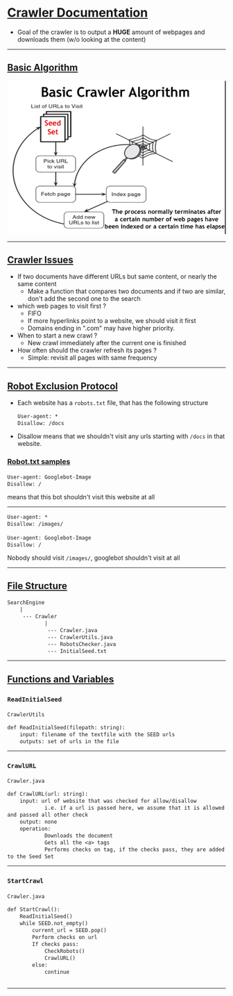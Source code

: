 # **<u>Crawler Documentation</u>**

- Goal of the crawler is to output a **HUGE** amount of webpages and downloads them (w/o looking at the content)

****

## **<u>Basic Algorithm</u>**

![](./images/crawler-algorithm.png)

****

## **<u>Crawler Issues</u>**

- If two documents have different URLs but same content, or nearly the same content
  - Make a function that compares two documents and if two are similar, don't add the second one to the search
- which web pages to visit first ?
  - FIFO
  - If more hyperlinks point to a website, we should visit it first
  - Domains ending in ".com" may have higher priority.
- When to start a new crawl ?
  - New crawl immediately after the current one is finished
- How often should the crawler refresh its pages ?
  - Simple: revisit all pages with same frequency

****

## **<u>Robot Exclusion Protocol</u>**

- Each website has a `robots.txt` file, that has the following structure

  ```
  User-agent: *
  Disallow: /docs
  ```

- Disallow means that we shouldn't visit any urls starting with `/docs` in that website.

### **<u>Robot.txt samples</u>**

```
User-agent: Googlebot-Image
Disallow: /
```

means that this bot shouldn't visit this website at all

****

```
User-agent: *
Disallow: /images/

User-agent: Googlebot-Image
Disallow: /
```

Nobody should visit `/images/`, googlebot shouldn't visit at all

****

## **<u>File Structure</u>**

```
SearchEngine
	|
	 --- Crawler
	 		|
	 		 --- Crawler.java
	 		 --- CrawlerUtils.java
	 		 --- RobotsChecker.java
	 		 --- InitialSeed.txt
```

****

## **<u>Functions and Variables</u>**

### `ReadInitialSeed`

`CrawlerUtils`

```
def ReadInitialSeed(filepath: string):
	input: filename of the textfile with the SEED urls
	outputs: set of urls in the file
```

****

### `CrawlURL`

`Crawler.java`

```
def CrawlURL(url: string):
	input: url of website that was checked for allow/disallow
			i.e. if a url is passed here, we assume that it is allowed and passed all other check
	output: none
	operation: 
			Downloads the document
			Gets all the <a> tags
			Performs checks on tag, if the checks pass, they are added to the Seed Set
```

****

### `StartCrawl`

`Crawler.java`

```
def StartCrawl():
	ReadInitialSeed()
	while SEED.not_empty()
		current_url = SEED.pop()
		Perform checks on url
		If checks pass:
			CheckRobots()
			CrawlURL()
		else:
			continue
		
```

****